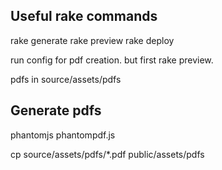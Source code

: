 ## Useful rake commands
rake generate
rake preview
rake deploy

run config for pdf creation.  but first rake preview.

pdfs in source/assets/pdfs

## Generate pdfs

phantomjs phantompdf.js

cp source/assets/pdfs/*.pdf public/assets/pdfs